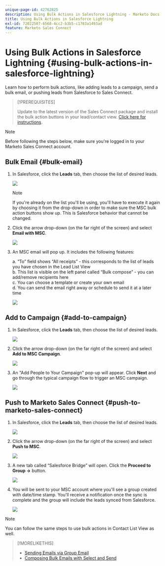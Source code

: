```yaml
---
unique-page-id: 42762825
description: Using Bulk Actions in Salesforce Lightning - Marketo Docs - Product Documentation
title: Using Bulk Actions in Salesforce Lightning
exl-id: 72022507-6568-4cc2-b3b5-c1703a1493ad
feature: Marketo Sales Connect
---
```

# Using Bulk Actions in Salesforce Lightning {#using-bulk-actions-in-salesforce-lightning}

Learn how to perform bulk actions, like adding leads to a campaign, send a bulk email, or pushing leads from Salesforce to Sales Connect.

>[!PREREQUISITES]
>
>Update to the latest version of the Sales Connect package and install the bulk action buttons in your lead/contact view. [Click here for instructions](https://s3.amazonaws.com/tout-user-store/salesforce/assets/SF+Guide+for+Lightning.pdf).

>[!NOTE]
>
>Before following the steps below, make sure you're logged in to your Marketo Sales Connect account.

## Bulk Email {#bulk-email}

1. In Salesforce, click the **Leads** tab, then choose the list of desired leads.

   ![](assets/one-6.png)

   >[!NOTE]
   >
   >If you're already on the list you'll be using, you'll have to execute it again by choosing it from the drop-down in order to make sure the MSC bulk action buttons show up. This is Salesforce behavior that cannot be changed.

1. Click the arrow drop-down (on the far right of the screen) and select **Email with MSC**.

   ![](assets/two-6.png)

1. An MSC email will pop up. It includes the following features:

   a. “To” field shows “All receipts” - this corresponds to the list of leads you have chosen in the Lead List View  
   b. This list is visible on the left panel called “Bulk compose” - you can add/remove recipients here  
   c. You can choose a template or create your own email  
   d. You can send the email right away or schedule to send it at a later time

   ![](assets/three-5.png)

## Add to Campaign {#add-to-campaign}

1. In Salesforce, click the **Leads** tab, then choose the list of desired leads.

   ![](assets/four-4.png)

1. Click the arrow drop-down (on the far right of the screen) and select **Add to MSC Campaign**.

   ![](assets/five-4.png)

1. An "Add People to Your Campaign" pop-up will appear. Click **Next** and go through the typical campaign flow to trigger an MSC campaign.

   ![](assets/six-1.png)

## Push to Marketo Sales Connect {#push-to-marketo-sales-connect}

1. In Salesforce, click the **Leads** tab, then choose the list of desired leads.

   ![](assets/seven-2.png)

1. Click the arrow drop-down (on the far right of the screen) and select **Push to MSC**.

   ![](assets/eight-2.png)

1. A new tab called “Salesforce Bridge” will open. Click the **Proceed to Group →** button.

   ![](assets/nine-2.png)

1. You will be sent to your MSC account where you'll see a group created with date/time stamp. You'll receive a notification once the sync is complete and the group will include the leads synced from Salesforce.

   ![](assets/ten-1.png)

>[!NOTE]
>
>You can follow the same steps to use bulk actions in Contact List View as well.

>[!MORELIKETHIS]
>
>* [Sending Emails via Group Email](/help/marketo/product-docs/marketo-sales-connect/email/using-the-compose-window/sending-emails-via-group-email.md)
>* [Composing Bulk Emails with Select and Send](/help/marketo/product-docs/marketo-sales-connect/email/using-the-compose-window/composing-bulk-emails-with-select-and-send.md#sending-emails)
